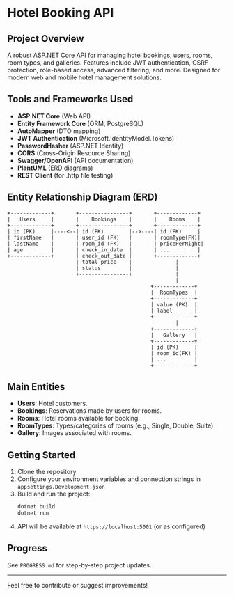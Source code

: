 # Hotel Booking API

## Project Overview
A robust ASP.NET Core API for managing hotel bookings, users, rooms, room types, and galleries. Features include JWT authentication, CSRF protection, role-based access, advanced filtering, and more. Designed for modern web and mobile hotel management solutions.

## Tools and Frameworks Used
- **ASP.NET Core** (Web API)
- **Entity Framework Core** (ORM, PostgreSQL)
- **AutoMapper** (DTO mapping)
- **JWT Authentication** (Microsoft.IdentityModel.Tokens)
- **PasswordHasher** (ASP.NET Identity)
- **CORS** (Cross-Origin Resource Sharing)
- **Swagger/OpenAPI** (API documentation)
- **PlantUML** (ERD diagrams)
- **REST Client** (for .http file testing)

## Entity Relationship Diagram (ERD)

```
+-------------+       +----------------+       +-------------+
|   Users     |       |    Bookings    |       |    Rooms    |
+-------------+       +----------------+       +-------------+
| id (PK)     |----<--| id (PK)        |-->----| id (PK)     |
| firstName   |       | user_id (FK)   |       | roomType(FK)|
| lastName    |       | room_id (FK)   |       | pricePerNight|
| age         |       | check_in_date  |       | ...         |
+-------------+       | check_out_date |       +-------------+
                      | total_price    |              |
                      | status         |              |
                      +----------------+              |
                                                      |
                                              +-------------+
                                              |  RoomTypes  |
                                              +-------------+
                                              | value (PK)  |
                                              | label       |
                                              +-------------+
                                                      |
                                              +-------------+
                                              |   Gallery   |
                                              +-------------+
                                              | id (PK)     |
                                              | room_id(FK) |
                                              | ...         |
                                              +-------------+
  ```

## Main Entities

- **Users**: Hotel customers.
- **Bookings**: Reservations made by users for rooms.
- **Rooms**: Hotel rooms available for booking.
- **RoomTypes**: Types/categories of rooms (e.g., Single, Double, Suite).
- **Gallery**: Images associated with rooms.

## Getting Started

1. Clone the repository
2. Configure your environment variables and connection strings in `appsettings.Development.json`
3. Build and run the project:
   ```sh
   dotnet build
   dotnet run
   ```
4. API will be available at `https://localhost:5001` (or as configured)

## Progress
See `PROGRESS.md` for step-by-step project updates.

---

Feel free to contribute or suggest improvements!
